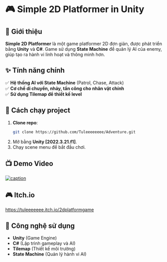 # 🎮 Simple 2D Platformer in Unity  

## 📌 Giới thiệu  
**Simple 2D Platformer** là một game platformer 2D đơn giản, được phát triển bằng **Unity** và **C#**. Game sử dụng **State Machine** để quản lý AI của enemy, giúp tạo ra hành vi linh hoạt và thông minh hơn.  

## ✨ Tính năng chính  
✅ **Hệ thống AI với State Machine** (Patrol, Chase, Attack)  
✅ **Cơ chế di chuyển, nhảy, tấn công cho nhân vật chính**  
✅ **Sử dụng Tilemap để thiết kế level**  

## 🚀 Cách chạy project  
1. **Clone repo**:  
   ```sh  
   git clone https://github.com/Tuleeeeeeee/Adventure.git  
   ```  
2. Mở bằng **Unity [2022.3.21.f1]**.  
3. Chạy scene menu để bắt đầu chơi.  

## 📺 Demo Video  
[![caption](Image/Demo.gif)](Image/Demo.gif)

## 🎮 Itch.io   
https://tuleeeeeee.itch.io/2dplatformgame

## 📜 Công nghệ sử dụng  
- **Unity** (Game Engine)  
- **C#** (Lập trình gameplay và AI)  
- **Tilemap** (Thiết kế môi trường)  
- **State Machine** (Quản lý hành vi AI)  






